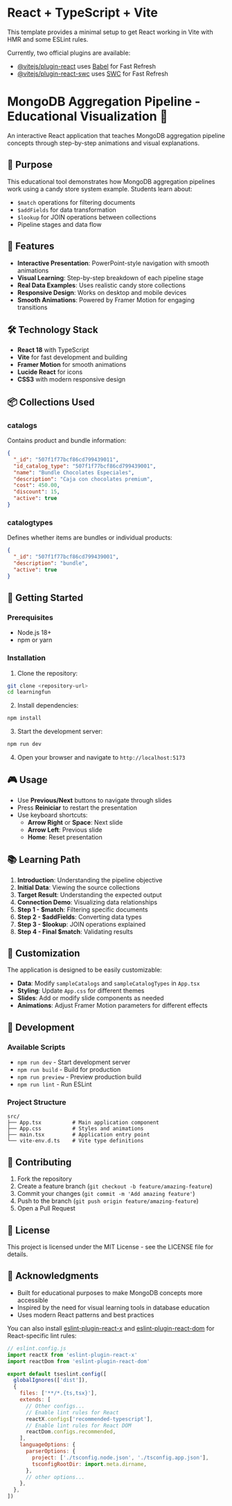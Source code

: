 # React + TypeScript + Vite

This template provides a minimal setup to get React working in Vite with HMR and some ESLint rules.

Currently, two official plugins are available:

- [@vitejs/plugin-react](https://github.com/vitejs/vite-plugin-react/blob/main/packages/plugin-react) uses [Babel](https://babeljs.io/) for Fast Refresh
- [@vitejs/plugin-react-swc](https://github.com/vitejs/vite-plugin-react/blob/main/packages/plugin-react-swc) uses [SWC](https://swc.rs/) for Fast Refresh

# MongoDB Aggregation Pipeline - Educational Visualization 🍭

An interactive React application that teaches MongoDB aggregation pipeline concepts through step-by-step animations and visual explanations.

## 🎯 Purpose

This educational tool demonstrates how MongoDB aggregation pipelines work using a candy store system example. Students learn about:

- `$match` operations for filtering documents
- `$addFields` for data transformation
- `$lookup` for JOIN operations between collections
- Pipeline stages and data flow

## 🚀 Features

- **Interactive Presentation**: PowerPoint-style navigation with smooth animations
- **Visual Learning**: Step-by-step breakdown of each pipeline stage
- **Real Data Examples**: Uses realistic candy store collections
- **Responsive Design**: Works on desktop and mobile devices
- **Smooth Animations**: Powered by Framer Motion for engaging transitions

## 🛠️ Technology Stack

- **React 18** with TypeScript
- **Vite** for fast development and building
- **Framer Motion** for smooth animations
- **Lucide React** for icons
- **CSS3** with modern responsive design

## 📦 Collections Used

### catalogs
Contains product and bundle information:
```json
{
  "_id": "507f1f77bcf86cd799439011",
  "id_catalog_type": "507f1f77bcf86cd799439001",
  "name": "Bundle Chocolates Especiales",
  "description": "Caja con chocolates premium",
  "cost": 450.00,
  "discount": 15,
  "active": true
}
```

### catalogtypes
Defines whether items are bundles or individual products:
```json
{
  "_id": "507f1f77bcf86cd799439001", 
  "description": "bundle",
  "active": true
}
```

## 🚀 Getting Started

### Prerequisites
- Node.js 18+ 
- npm or yarn

### Installation

1. Clone the repository:
```bash
git clone <repository-url>
cd learningfun
```

2. Install dependencies:
```bash
npm install
```

3. Start the development server:
```bash
npm run dev
```

4. Open your browser and navigate to `http://localhost:5173`

## 🎮 Usage

- Use **Previous/Next** buttons to navigate through slides
- Press **Reiniciar** to restart the presentation
- Use keyboard shortcuts:
  - **Arrow Right** or **Space**: Next slide
  - **Arrow Left**: Previous slide  
  - **Home**: Reset presentation

## 📚 Learning Path

1. **Introduction**: Understanding the pipeline objective
2. **Initial Data**: Viewing the source collections
3. **Target Result**: Understanding the expected output
4. **Connection Demo**: Visualizing data relationships
5. **Step 1 - $match**: Filtering specific documents
6. **Step 2 - $addFields**: Converting data types
7. **Step 3 - $lookup**: JOIN operations explained
8. **Step 4 - Final $match**: Validating results

## 🎨 Customization

The application is designed to be easily customizable:

- **Data**: Modify `sampleCatalogs` and `sampleCatalogTypes` in `App.tsx`
- **Styling**: Update `App.css` for different themes
- **Slides**: Add or modify slide components as needed
- **Animations**: Adjust Framer Motion parameters for different effects

## 🔧 Development

### Available Scripts

- `npm run dev` - Start development server
- `npm run build` - Build for production
- `npm run preview` - Preview production build
- `npm run lint` - Run ESLint

### Project Structure

```
src/
├── App.tsx          # Main application component
├── App.css          # Styles and animations  
├── main.tsx         # Application entry point
└── vite-env.d.ts    # Vite type definitions
```

## 🤝 Contributing

1. Fork the repository
2. Create a feature branch (`git checkout -b feature/amazing-feature`)
3. Commit your changes (`git commit -m 'Add amazing feature'`)
4. Push to the branch (`git push origin feature/amazing-feature`)
5. Open a Pull Request

## 📄 License

This project is licensed under the MIT License - see the LICENSE file for details.

## 🙏 Acknowledgments

- Built for educational purposes to make MongoDB concepts more accessible
- Inspired by the need for visual learning tools in database education
- Uses modern React patterns and best practices

You can also install [eslint-plugin-react-x](https://github.com/Rel1cx/eslint-react/tree/main/packages/plugins/eslint-plugin-react-x) and [eslint-plugin-react-dom](https://github.com/Rel1cx/eslint-react/tree/main/packages/plugins/eslint-plugin-react-dom) for React-specific lint rules:

```js
// eslint.config.js
import reactX from 'eslint-plugin-react-x'
import reactDom from 'eslint-plugin-react-dom'

export default tseslint.config([
  globalIgnores(['dist']),
  {
    files: ['**/*.{ts,tsx}'],
    extends: [
      // Other configs...
      // Enable lint rules for React
      reactX.configs['recommended-typescript'],
      // Enable lint rules for React DOM
      reactDom.configs.recommended,
    ],
    languageOptions: {
      parserOptions: {
        project: ['./tsconfig.node.json', './tsconfig.app.json'],
        tsconfigRootDir: import.meta.dirname,
      },
      // other options...
    },
  },
])
```
